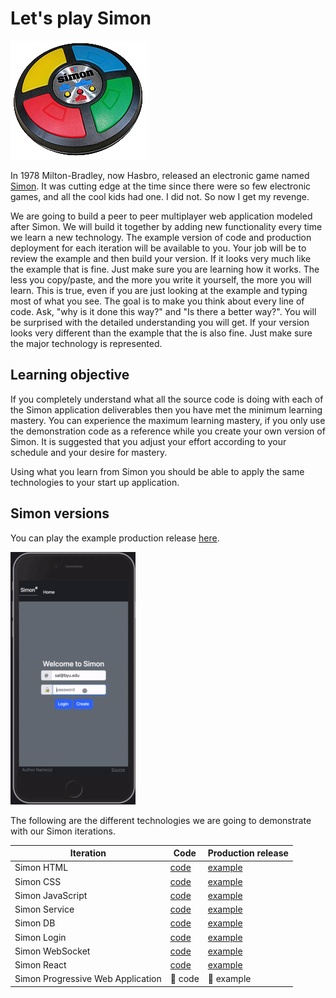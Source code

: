 # Let's play Simon

![Simon](simon.png)

In 1978 Milton-Bradley, now Hasbro, released an electronic game named [Simon](<https://en.wikipedia.org/wiki/Simon_(game)>). It was cutting edge at the time since there were so few electronic games, and all the cool kids had one. I did not. So now I get my revenge.

We are going to build a peer to peer multiplayer web application modeled after Simon. We will build it together by adding new functionality every time we learn a new technology. The example version of code and production deployment for each iteration will be available to you. Your job will be to review the example and then build your version. If it looks very much like the example that is fine. Just make sure you are learning how it works. The less you copy/paste, and the more you write it yourself, the more you will learn. This is true, even if you are just looking at the example and typing most of what you see. The goal is to make you think about every line of code. Ask, "why is it done this way?" and "Is there a better way?". You will be surprised with the detailed understanding you will get. If your version looks very different than the example that the is also fine. Just make sure the major technology is represented.

## Learning objective

If you completely understand what all the source code is doing with each of the Simon application deliverables then you have met the minimum learning mastery. You can experience the maximum learning mastery, if you only use the demonstration code as a reference while you create your own version of Simon. It is suggested that you adjust your effort according to your schedule and your desire for mastery.

Using what you learn from Simon you should be able to apply the same technologies to your start up application.

## Simon versions

You can play the example production release [here](https://simon.cs260.click).

![Simon](../startUp/simonPlay.gif)

The following are the different technologies we are going to demonstrate with our Simon iterations.

| Iteration                         | Code                                                                 | Production release                              |
| --------------------------------- | -------------------------------------------------------------------- | ----------------------------------------------- |
| Simon HTML                        | [code](https://github.com/webprogramming260/simon-html#readme)       | [example](https://simon-html.cs260.click)       |
| Simon CSS                         | [code](https://github.com/webprogramming260/simon-css#readme)        | [example](https://simon-css.cs260.click)        |
| Simon JavaScript                  | [code](https://github.com/webprogramming260/simon-javascript#readme) | [example](https://simon-javascript.cs260.click) |
| Simon Service                     | [code](https://github.com/webprogramming260/simon-service#readme)    | [example](https://simon-service.cs260.click)    |
| Simon DB                          | [code](https://github.com/webprogramming260/simon-db#readme)         | [example](https://simon-db.cs260.click)         |
| Simon Login                       | [code](https://github.com/webprogramming260/simon-login#readme)      | [example](https://simon-login.cs260.click)      |
| Simon WebSocket                   | [code](https://github.com/webprogramming260/simon-websocket#readme)  | [example](https://simon-websocket.cs260.click)  |
| Simon React                       | [code](https://github.com/webprogramming260/simon-react#readme)      | [example](https://simon-react.cs260.click)      |
| Simon Progressive Web Application | 🚧 code                                                              | 🚧 example                                      |
